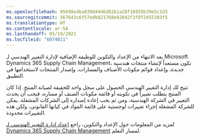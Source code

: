 ```yaml
---
ms.openlocfilehash: 05698e4ba039d44d6d82b1a28f16935b39e5c1d3
ms.sourcegitcommit: 567643c6f57edb821768e02042f3f8f2455383f5
ms.translationtype: HT
ms.contentlocale: ar-SA
ms.lasthandoff: 05/19/2021
ms.locfileid: "6074811"
---
```

بعد الانتهاء من الإعداد والتكوين للوظيفة الإضافية لإدارة التغيير الهندسي لـ Microsoft Dynamics 365 Supply Chain Management، تكون مستعداً لإنشاء منتجات هندسية جديدة، وإعداد قوائم مكونات الأصناف والمسارات، وإصدار المنتجات لاستخدامها في التطبيق. 

تتيح لك إدارة التغيير الهندسي الحصول على سجل واحد للحقيقة لصيانة المنتج. إذا كان المنتج يتطلب تغييراً في تكوينه أو قائمة مكونات الصنف أو مساره، فيجب أن يحدث التغيير في الشركة الهندسية، ومن ثم يجب إعادة إصداره إلى الشركات المشغلة. يمكن للشركة المشغلة إجراء تغييرات لوجستية على قائمة المواد في كيانها القانوني، ولكن هذه التغييرات محدودة.

لمزيد من المعلومات حول الإعداد والتكوين، راجع [إعداد إدارة التغيير الهندسي لـ Dynamics 365 Supply Chain Management](/learn/paths/set-up-engineering-change-management/?azure-portal=true) لمسار التعلم.
